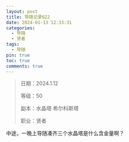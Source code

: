 ```yaml
---
layout: post
title: 导随记录622
date: 2024-01-13 12:33:31
categories:
  - 导随
  - 贤者
tags:
  - 导随
pin: true
toc: true
comments: true
---
```

> 日期：2024.1.12
>
> 等级：50
>
> 副本：水晶塔 希尔科斯塔
>
> 职业：贤者

中途，一晚上导随凑齐三个水晶塔是什么含金量啊？